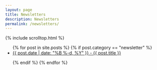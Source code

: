 ```yaml
---
layout: page
title: Newsletters
description: Newsletters
permalink: /newsletters/
---
```


{% include scrolltop.html %}

<ul>
{% for post in site.posts %}
{% if post.category == "newsletter" %}

   <li><a href="{{ site.baseurl }}{{ post.url }}"><span>{{ post.date | date: "%B %-d, %Y" }}</span> - {{ post.title }}</a></li>

{% endif %}
{% endfor %}
</ul>
